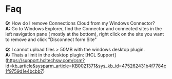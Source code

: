 # Faq

**Q:** How do I remove Connections Cloud from my Windows Connector?  
**A:** Go to Windows Explorer, find the Connector and connected sites in the left navigation pane ( mostly at the bottom), right click on the site you want to remove and click "Disconnect form Site"  

**Q:** I cannot upload files > 50MB with the windows desktop plugin.  
**A:** Thats a limit in the desktop plugin: [HCL Support] (https://support.hcltechsw.com/csm?id=kb_article&sysparm_article=KB0021371&sys_kb_id=475262431b4f7784c1f9759d1e4bcbb7)
